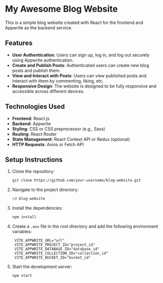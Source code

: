 # My Awesome Blog Website

This is a simple blog website created with React for the frontend and Appwrite as the backend service.

## Features

- **User Authentication**: Users can sign up, log in, and log out securely using Appwrite authentication.
- **Create and Publish Posts**: Authenticated users can create new blog posts and publish them.
- **View and Interact with Posts**: Users can view published posts and interact with them by commenting, liking, etc.
- **Responsive Design**: The website is designed to be fully responsive and accessible across different devices.

## Technologies Used

- **Frontend**: React.js
- **Backend**: Appwrite
- **Styling**: CSS or CSS preprocessor (e.g., Sass)
- **Routing**: React Router
- **State Management**: React Context API or Redux (optional)
- **HTTP Requests**: Axios or Fetch API
    

## Setup Instructions

1. Clone the repository:
   ```bash
   git clone https://github.com/your-username/blog-website.git
2. Navigate to the project directory:
   ```bash
   cd blog-website
3. Install the dependencies:
   ```bash
   npm install
4. Create a `.env` file in the root directory and add the following environment variables:
   ```env
    VITE_APPWRITE_URL="url"
    VITE_APPWRITE_PROJECT_ID="project_id"
    VITE_APPWRITE_DATABASE_ID="database_id"
    VITE_APPWRITE_COLLECTION_ID="collection_id"
    VITE_APPWRITE_BUCKET_ID="bucket_id"
4. Start the development server:
   ```bash
   npm start



